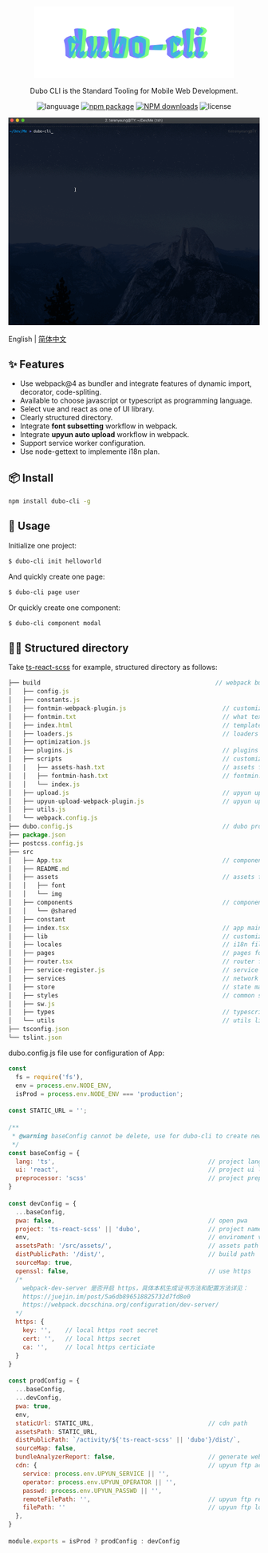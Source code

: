 <p align="center">
  <a href="http://ant.design">
    <img width="400" src="./assets/dubo-cli.svg">
  </a>
</p>

<!-- <h1 align="center">Dubo CLI</h1> -->

<div align="center">

Dubo CLI is the Standard Tooling for Mobile Web Development.

 ![languuage](https://img.shields.io/badge/language-node-gcf.svg) [![npm package](https://img.shields.io/npm/v/dubo-cli.svg?style=flat-square)](https://www.npmjs.com/package/dubo-cli) [![NPM downloads](http://img.shields.io/npm/dm/dubo-cli.svg?style=flat-square)](https://www.npmjs.com/package/dubo-cli) ![license](https://img.shields.io/badge/license-Anti%20996-99ccff.svg)


</div>

![start](./assets/demo.gif)

English | [简体中文](./README-zh_CN.md)

## ✨ Features

- Use webpack@4 as bundler and integrate features of dynamic import, decorator, code-spliting.
- Available to choose javascript or typescript as programming language.
- Select vue and react as one of UI library.
- Clearly structured directory.
- Integrate **font subsetting** workflow in webpack.
- Integrate **upyun auto upload** workflow in webpack.
- Support service worker configuration.
- Use node-gettext to implemente i18n plan.

## 📦 Install

```bash
npm install dubo-cli -g
```

## 🔨 Usage

Initialize one project:

```bash
$ dubo-cli init helloworld
```

And quickly create one page:

```bash
$ dubo-cli page user
```

Or quickly create one component:

```bash
$ dubo-cli component modal
```

## 🤜🏼 Structured directory

Take [ts-react-scss](./examples/ts-react-scss) for example, structured directory as follows:

```js
├── build                                                 // webpack bundler file
│   ├── config.js
│   ├── constants.js
│   ├── fontmin-webpack-plugin.js                           // customize font subsetting plugin
│   ├── fontmin.txt                                         // what text do you want to subset
│   ├── index.html                                          // template file
│   ├── loaders.js                                          // loaders file
│   ├── optimization.js
│   ├── plugins.js                                          // plugins file
│   ├── scripts                                             // customize scripts, use for detact assets variation
│   │   ├── assets-hash.txt                                 // assets folder hash
│   │   ├── fontmin-hash.txt                                // fontmin.txt hash
│   │   └── index.js
│   ├── upload.js                                           // upyun upload script
│   ├── upyun-upload-webpack-plugin.js                      // upyun upload customize plugin
│   ├── utils.js
│   └── webpack.config.js
├── dubo.config.js                                          // dubo project configuration file
├── package.json
├── postcss.config.js
├── src
│   ├── App.tsx                                             // component main entry
│   ├── README.md
│   ├── assets                                              // assets folder for font, img or media
│   │   ├── font
│   │   └── img
│   ├── components                                          // components folder for common component or sub component
│   │   └── @shared
│   ├── constant
│   ├── index.tsx                                           // app main entry
│   ├── lib                                                 // customize library
│   ├── locales                                             // i18n file
│   ├── pages                                               // pages folder for page component
│   ├── router.tsx                                          // router file
│   ├── service-register.js                                 // service worker file
│   ├── services                                            // network io
│   ├── store                                               // state management
│   ├── styles                                              // common style
│   ├── sw.js
│   ├── types                                               // typescript types file here
│   └── utils                                               // utils library
├── tsconfig.json
└── tslint.json
```

dubo.config.js file use for configuration of App:

```js
const
  fs = require('fs'),
  env = process.env.NODE_ENV,
  isProd = process.env.NODE_ENV === 'production';

const STATIC_URL = '';

/**
 * @warning baseConfig cannot be delete, use for dubo-cli to create new page or component
 */
const baseConfig = {
  lang: 'ts',                                           // project language
  ui: 'react',                                          // project ui library
  preprocessor: 'scss'                                  // project preprocessor
}

const devConfig = {
  ...baseConfig,
  pwa: false,                                           // open pwa
  project: 'ts-react-scss' || 'dubo',                   // project name
  env,                                                  // enviroment variable
  assetsPath: '/src/assets/',                           // assets path
  distPublicPath: '/dist/',                             // build path
  sourceMap: true,
  openssl: false,                                       // use https
  /*
    webpack-dev-server 是否开启 https，具体本机生成证书方法和配置方法详见：
    https://juejin.im/post/5a6db896518825732d7fd8e0
    https://webpack.docschina.org/configuration/dev-server/
  */
  https: {
    key: '',    // local https root secret
    cert: '',   // local https secret
    ca: '',     // local https certiciate
  }
}

const prodConfig = {
  ...baseConfig,
  ...devConfig,
  pwa: true,
  env,
  staticUrl: STATIC_URL,                                // cdn path
  assetsPath: STATIC_URL,
  distPublicPath: `/activity/${'ts-react-scss' || 'dubo'}/dist/`,
  sourceMap: false,
  bundleAnalyzerReport: false,                          // generate webpack bundleAnalyzerReport
  cdn: {                                                // upyun ftp account
    service: process.env.UPYUN_SERVICE || '',
    operator: process.env.UPYUN_OPERATOR || '',
    passwd: process.env.UPYUN_PASSWD || '',
    remoteFilePath: '',                                 // upyun ftp remote path
    filePath: ''                                        // upyun ftp local path
  },
}

module.exports = isProd ? prodConfig : devConfig
```